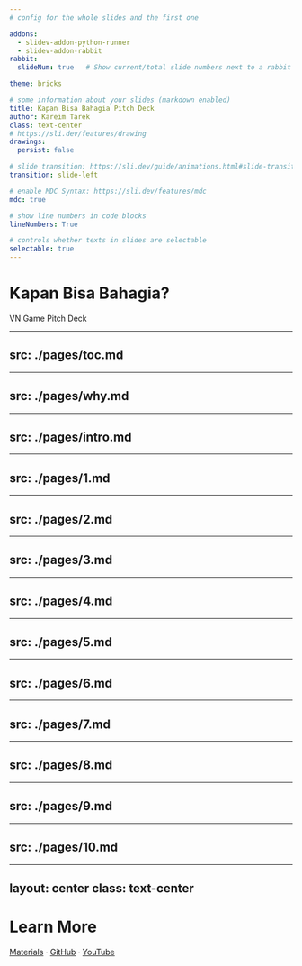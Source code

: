 ```yaml
---
# config for the whole slides and the first one

addons:
  - slidev-addon-python-runner
  - slidev-addon-rabbit
rabbit:
  slideNum: true   # Show current/total slide numbers next to a rabbit icon

theme: bricks

# some information about your slides (markdown enabled)
title: Kapan Bisa Bahagia Pitch Deck
author: Kareim Tarek
class: text-center
# https://sli.dev/features/drawing
drawings:
  persist: false

# slide transition: https://sli.dev/guide/animations.html#slide-transitions
transition: slide-left

# enable MDC Syntax: https://sli.dev/features/mdc
mdc: true

# show line numbers in code blocks
lineNumbers: True

# controls whether texts in slides are selectable
selectable: true
---
```


# Kapan Bisa Bahagia? 

VN Game Pitch Deck

<!-- <div class="abs-br m-6 text-xl"> -->
<!--   <a href="https://www.youtube.com/@KareemKreates" target="_blank" class="slidev-icon-btn"> -->
<!--     <carbon:logo-youtube /> -->
<!--   </a> -->
<!--   <a href="https://github.com/KareimGazer" target="_blank" class="slidev-icon-btn"> -->
<!--     <carbon:logo-github /> -->
<!--   </a> -->
<!--     <a href="https://x.com/KareimGazer" target="_blank" class="slidev-icon-btn"> -->
<!--     <carbon:logo-x /> -->
<!--   </a> -->
<!-- </div> -->

<!--
The last comment block of each slide will be treated as slide notes. It will be visible and editable in Presenter Mode along with the slide. [Read more in the docs](https://sli.dev/guide/syntax.html#notes)
-->

---
src: ./pages/toc.md
---

---
src: ./pages/why.md
---

---
src: ./pages/intro.md
---

---
src: ./pages/1.md
---

---
src: ./pages/2.md
---

---
src: ./pages/3.md
---

---
src: ./pages/4.md
---

---
src: ./pages/5.md
---

---
src: ./pages/6.md
---

---
src: ./pages/7.md
---

---
src: ./pages/8.md
---

---
src: ./pages/9.md
---

---
src: ./pages/10.md
---

---
layout: center
class: text-center
---

# Learn More

[Materials](https://sli.dev) · [GitHub](https://github.com/KareimGazer) · [YouTube](https://www.youtube.com/@KareemKreates)

<PoweredBySlidev mt-10 />
